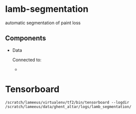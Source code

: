 # lamb-segmentation
automatic segmentation of paint loss

## Components

* Data
    
    Connected to:
        
    * 
    
# Tensorboard

```
/scratch/lameeus/virtualenv/tf2/bin/tensorboard --logdir /scratch/lameeus/data/ghent_altar/logs/lamb_segmentation/
```
